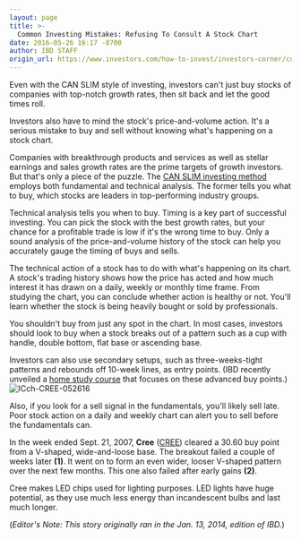 ```yaml
---
layout: page
title: >-
  Common Investing Mistakes: Refusing To Consult A Stock Chart
date: 2016-05-26 16:17 -0700
author: IBD STAFF
origin_url: https://www.investors.com/how-to-invest/investors-corner/common-investing-mistakes-refusing-to-consult-a-stock-chart
---
```





Even with the CAN SLIM style of investing, investors can't just buy stocks of companies with top-notch growth rates, then sit back and let the good times roll.


Investors also have to mind the stock's price-and-volume action. It's a serious mistake to buy and sell without knowing what's happening on a stock chart.


Companies with breakthrough products and services as well as stellar earnings and sales growth rates are the prime targets of growth investors. But that's only a piece of the puzzle. The [CAN SLIM investing method](http://education.investors.com/courselandingpage.aspx?id=735749) employs both fundamental and technical analysis. The former tells you what to buy, which stocks are leaders in top-performing industry groups.


Technical analysis tells you when to buy. Timing is a key part of successful investing. You can pick the stock with the best growth rates, but your chance for a profitable trade is low if it's the wrong time to buy. Only a sound analysis of the price-and-volume history of the stock can help you accurately gauge the timing of buys and sells.


The technical action of a stock has to do with what's happening on its chart. A stock's trading history shows how the price has acted and how much interest it has drawn on a daily, weekly or monthly time frame. From studying the chart, you can conclude whether action is healthy or not. You'll learn whether the stock is being heavily bought or sold by professionals.


You shouldn't buy from just any spot in the chart. In most cases, investors should look to buy when a stock breaks out of a pattern such as a cup with handle, double bottom, flat base or ascending base.


Investors can also use secondary setups, such as three-weeks-tight patterns and rebounds off 10-week lines, as entry points. (IBD recently unveiled a [home study course](https://www.investors.com/products/ibd-home-study-program/advanced-buying-strategies-for-successful-investing/?src=APA1BQ8) that focuses on these advanced buy points.)![ICch-CREE-052616](https://www.investors.com/wp-content/uploads/2016/05/ICch-CREE-052616-1024x610.jpg)


Also, if you look for a sell signal in the fundamentals, you'll likely sell late. Poor stock action on a daily and weekly chart can alert you to sell before the fundamentals can.


In the week ended Sept. 21, 2007, **Cree** ([CREE](https://research.investors.com/quote.aspx?symbol=CREE)) cleared a 30.60 buy point from a V-shaped, wide-and-loose base. The breakout failed a couple of weeks later **(1)**. It went on to form an even wider, looser V-shaped pattern over the next few months. This one also failed after early gains **(2)**.


Cree makes LED chips used for lighting purposes. LED lights have huge potential, as they use much less energy than incandescent bulbs and last much longer.


(*Editor's Note: This story originally ran in the Jan. 13, 2014, edition of IBD.*)





